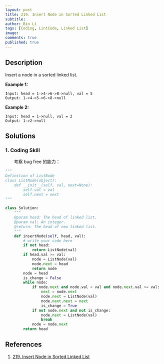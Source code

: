 ```yaml
---
layout: post
title: 219. Insert Node in Sorted Linked List
subtitle: 
author: Bin Li
tags: [Coding, LintCode, Linked List]
image: 
comments: true
published: true
---
```


## Description
Insert a node in a sorted linked list.

**Example 1:**

```
Input: head = 1->4->6->8->null, val = 5
Output: 1->4->5->6->8->null
```

**Example 2:**

```
Input: head = 1->null, val = 2
Output: 1->2->null
```

## Solutions
### 1. Coding Skill
　　考察 bug free 的能力：

```python
"""
Definition of ListNode
class ListNode(object):
    def __init__(self, val, next=None):
        self.val = val
        self.next = next
"""

class Solution:
    """
    @param head: The head of linked list.
    @param val: An integer.
    @return: The head of new linked list.
    """
    def insertNode(self, head, val):
        # write your code here
        if not head:
            return ListNode(val)
        if head.val >= val:
            node = ListNode(val)
            node.next = head
            return node
        node = head
        is_change = False
        while node:
            if node.next and node.val < val and node.next.val >= val:
                next = node.next
                node.next = ListNode(val)
                node.next.next = next
                is_change = True
            if not node.next and not is_change:
                node.next = ListNode(val)
                break
            node = node.next
        return head
```

## References
1. [219. Insert Node in Sorted Linked List](https://www.lintcode.com/problem/insert-node-in-sorted-linked-list/description)